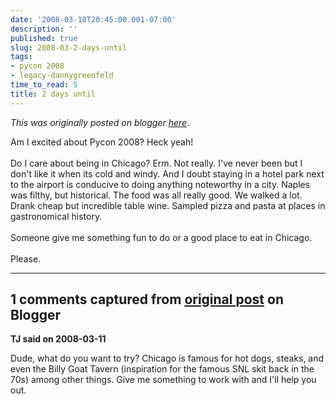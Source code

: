 ```yaml
---
date: '2008-03-10T20:45:00.001-07:00'
description: ''
published: true
slug: 2008-03-2-days-until
tags:
- pycon 2008
- legacy-dannygreenfeld
time_to_read: 5
title: 2 days until
---
```


*This was originally posted on blogger [here](https://dannygreenfeld.blogspot.com/2008/03/2-days-until.html)*.

Am I excited about Pycon 2008?  Heck yeah!<br /><br />Do I care about being in Chicago?  Erm.  Not really.  I've never been but I don't like it when its cold and windy.  And I doubt staying in a hotel park next to the airport is conducive to doing anything noteworthy in a city.  Naples was filthy, but historical.  The food was all really good.  We walked a lot.  Drank cheap but incredible table wine.  Sampled pizza and pasta at places in gastronomical history.<br /><br />Someone give me something fun to do or a good place to eat in Chicago.<br /><br />Please.

---

## 1 comments captured from [original post](https://dannygreenfeld.blogspot.com/2008/03/2-days-until.html) on Blogger

**TJ said on 2008-03-11**

Dude, what do you want to try? Chicago is famous for hot dogs, steaks, and even the Billy Goat Tavern (inspiration for the famous SNL skit back in the 70s) among other things. Give me something to work with and I'll help you out.


